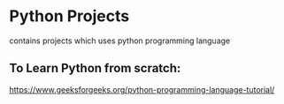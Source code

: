 # Python Projects
contains projects which uses python programming language 

## To Learn Python from scratch:
https://www.geeksforgeeks.org/python-programming-language-tutorial/
